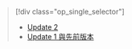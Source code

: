 > [!div class="op_single_selector"]
> * [Update 2](../articles/storsimple/storsimple-manage-volumes-u2.md)
> * [Update 1 與先前版本](../articles/storsimple/storsimple-manage-volumes.md)
> 
> 

